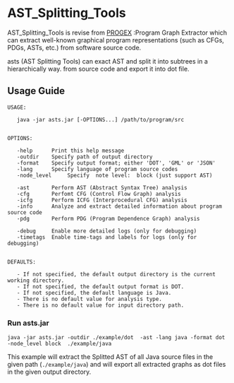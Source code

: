 #  AST_Splitting_Tools


AST_Splitting_Tools is revise from [PROGEX](https://github.com/ghaffarian/progex) :Program Graph Extractor which can extract well-known graphical program representations (such as CFGs, PDGs, ASTs, etc.) 
from software source code.

asts (AST Splitting Tools) can exact AST and split it into subtrees in a hierarchically way.
from source code and export it into dot  file.

## Usage Guide



```
USAGE:

   java -jar asts.jar [-OPTIONS...] /path/to/program/src


OPTIONS:

   -help      Print this help message
   -outdir    Specify path of output directory
   -format    Specify output format; either 'DOT', 'GML' or 'JSON'
   -lang      Specify language of program source codes
   -node_level     Specify  note level:  block (just support AST)
   
   -ast       Perform AST (Abstract Syntax Tree) analysis
   -cfg       Perfomt CFG (Control Flow Graph) analysis
   -icfg      Perform ICFG (Interprocedural CFG) analysis
   -info      Analyze and extract detailed information about program source code
   -pdg       Perform PDG (Program Dependence Graph) analysis

   -debug     Enable more detailed logs (only for debugging)
   -timetags  Enable time-tags and labels for logs (only for debugging)


DEFAULTS:

   - If not specified, the default output directory is the current working directory.
   - If not specified, the default output format is DOT.
   - If not specified, the default language is Java.
   - There is no default value for analysis type.
   - There is no default value for input directory path.

```
### Run asts.jar 

    java -jar asts.jar -outdir ./example/dot  -ast -lang java -format dot  -node_level block  ./example/java
This example will extract the Splitted AST of all Java source files in the given path (`./example/java`) and 
will export all extracted graphs as dot files in the given output directory.
    


